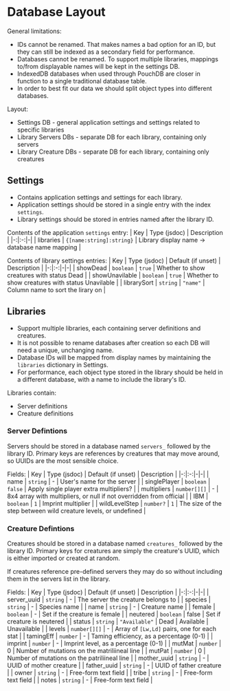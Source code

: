 # Database Layout

General limitations:
 * IDs cannot be renamed. That makes names a bad option for an ID, but they can still be indexed as a secondary field for performance.
 * Databases cannot be renamed. To support multiple libraries, mappings to/from displayable names will be kept in the settings DB.
 * IndexedDB databases when used through PouchDB are closer in function to a single traditional database table.
 * In order to best fit our data we should split object types into different databases.

Layout:
 * Settings DB - general application settings and settings related to specific libraries
 * Library Servers DBs - separate DB for each library, containing only servers
 * Library Creature DBs - separate DB for each library, containing only creatures

## Settings
 * Contains application settings and settings for each library.
 * Application settings should be stored in a single entry with the index `settings`.
 * Library settings should be stored in entries named after the library ID.

Contents of the application `settings` entry:
| Key | Type (jsdoc) | Description |
|-:|:-:|-|
| libraries | `{[name:string]:string}` | Library display name -> database name mapping |

Contents of library settings entries:
| Key | Type (jsdoc) | Default (if unset) | Description |
|-:|:-:|-|-|
| showDead | `boolean` | `true` | Whether to show creatures with status Dead |
| showUnavilable | `boolean` | `true` | Whether to show creatures with status Unavilable |
| librarySort | `string` | `"name"` | Column name to sort the lirary on |

## Libraries
 * Support multiple libraries, each containing server definitions and creatures.
 * It is not possible to rename databases after creation so each DB will need a unique, unchanging name.
 * Database IDs will be mapped from display names by maintaining the `libraries` dictionary in Settings.
 * For performance, each object type stored in the library should be held in a different database, with a name to include the library's ID.

Libraries contain:
 * Server definitions
 * Creature definitions

### Server Defintions
Servers should be stored in a database named `servers_` followed by the library ID.
Primary keys are references by creatures that may move around, so UUIDs are the most sensible choice.

Fields:
| Key | Type (jsdoc) | Default (if unset) | Description |
|-:|:-:|-|-|
| name | `string` | - | User's name for the server |
| singlePlayer | `boolean` | `false` | Apply single player extra multipliers? |
| multipliers | `number[][]` | - | 8x4 array with multipliers, or null if not overridden from official |
| IBM | `boolean` | `1` | Imprint multiplier |
| wildLevelStep | `number?` | `1` | The size of the step between wild creature levels, or undefined |


### Creature Defintions
Creatures should be stored in a database named `creatures_` followed by the library ID.
Primary keys for creatures are simply the creature's UUID, which is either imported or created at random.

If creatures reference pre-defined servers they may do so without including them in the servers list in the library.

Fields:
| Key | Type (jsdoc) | Default (if unset) | Description |
|-:|:-:|-|-|
| server_uuid | `string` | - | The server the creature belongs to |
| species | `string` | - | Species name |
| name | `string` | - | Creature name |
| female | `boolean` | - | Set if the creature is female |
| neutered | `boolean` | false | Set if creature is neutered |
| status | `string` | `"Available"` | Dead \| Available \| Unavailable |
| levels | `number[][]` | - | Array of `[Lw,Ld]` pairs, one for each stat |
| tamingEff | `number` | - | Taming efficiency, as a percentage (0-1) |
| imprint | `number` | - | Imprint level, as a percentage (0-1) |
| mutMat | `number` | 0 | Number of mutations on the matriliineal line |
| mutPat | `number` | 0 | Number of mutations on the patriliineal line |
| mother_uuid | `string` | - | UUID of mother creature |
| father_uuid | `string` | - | UUID of father creature |
| owner | `string` | - | Free-form text field |
| tribe | `string` | - | Free-form text field |
| notes | `string` | - | Free-form text field |
